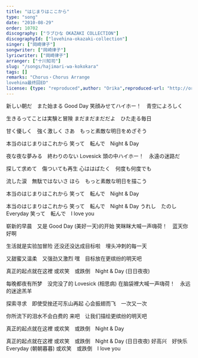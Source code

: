 ```yaml
---
title: "はじまりはここから"
type: "song"
date: "2010-08-29"
order: 10702
discography: ["ラブひな OKAZAKI COLLECTION"]
discographyId: ["lovehina-okazaki-collection"]
singer: ["岡崎律子"]
songwriter: ["岡崎律子"]
lyricwriter: ["岡崎律子"]
arranger: ["十川知司"]
slug: "/songs/hajimari-wa-kokokara"
tags: []
remarks: "Chorus・Chorus Arrange
lovehina最终回ED"
license: {type: "reproduced",author: "Orika",reproduced-url: "http://orikamushi.myweb.hinet.net/",reproduced-website: "織歌蟲網站"}
---
```


新しい朝だ　また始まる Good Day 
笑顔みせてハイホー！　青空によろしく 

生きるってことは実験と冒険 
まだまだまだだよ　ひた走る毎日 

甘く優しく　強く激しく 
さあ　もっと素敵な明日をめざそう 

本当のはじまりはこれから 
笑って　転んで　Night & Day 

夜な夜な夢みる　終わりのない Lovesick 
頭の中ハイホー！　永遠の迷路だ 

探して求めて　傷ついても再生 
心ははばたく　何度も何度でも 

流した涙　無駄ではないさ 
ほら　もっと素敵な明日を描こう 

本当のはじまりはこれから 
笑って　転んで　Night & Day 

本当のはじまりはこれから 
笑って　転んで　Night & Day 
うれし　たのし　Everyday 
笑って　転んで　I love you

<!-- 翻译 -->

崭新的早晨　又是 Good Day (美好一天)的开始 
笑眯眯大喊一声嗨荷！　蓝天你好啊 

生活就是实验加冒险 
还没还没达成目标啦　埋头冲刺的每一天 

又甜蜜又温柔　又强劲又激烈 
嘿　目标放在更缤纷的明天吧 

真正的起点就在这裡 
或欢笑　或跌倒　Night & Day (日日夜夜) 

每晚都夜有所梦　没完没了的 Lovesick (相思病) 
在脑袋裡大喊一声嗨荷！　永远的迷途羔羊 

探索寻求　即使受挫还可东山再起 
心会振翅而飞　一次又一次 

你所流下的泪水不会白费的 
来吧　让我们描绘更缤纷的明天吧 

真正的起点就在这裡 
或欢笑　或跌倒　Night & Day 

真正的起点就在这裡 
或欢笑　或跌倒　Night & Day (日日夜夜) 
好高兴　好快乐　 Everyday (朝朝暮暮) 
或欢笑　或跌倒　I love you
